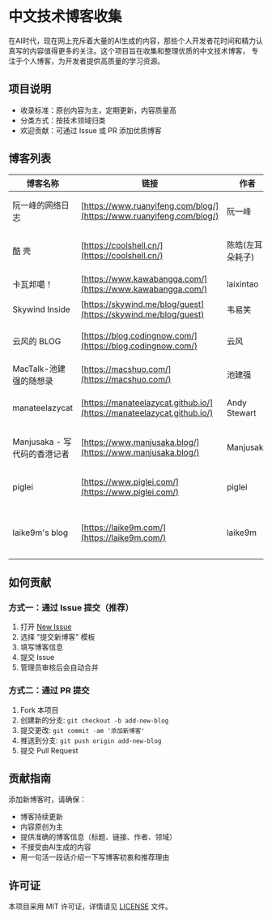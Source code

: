 # 中文技术博客收集

在AI时代，现在网上充斥着大量的AI生成的内容，那些个人开发者花时间和精力认真写的内容值得更多的关注。这个项目旨在收集和整理优质的中文技术博客， 专注于个人博客，为开发者提供高质量的学习资源。

## 项目说明

- 收录标准：原创内容为主，定期更新，内容质量高
- 分类方式：按技术领域归类
- 欢迎贡献：可通过 Issue 或 PR 添加优质博客

## 博客列表

| 博客名称 | 链接 | 作者 | 主要领域 |
|---------|------|-----|----------|
| 阮一峰的网络日志 | [https://www.ruanyifeng.com/blog/](https://www.ruanyifeng.com/blog/) | 阮一峰 | 前端、JavaScript、技术评论 |
| 酷 壳 | [https://coolshell.cn/](https://coolshell.cn/) | 陈皓(左耳朵耗子) | 系统架构、编程语言、技术思考 |
| 卡瓦邦噶！ | [https://www.kawabangga.com/](https://www.kawabangga.com/) | laixintao | 技术, 编程, 个人反思 |
| Skywind Inside | [https://skywind.me/blog/guest](https://skywind.me/blog/guest) | 韦易笑 | Linux,AI |
| 云风的 BLOG | [https://blog.codingnow.com/](https://blog.codingnow.com/) | 云风 | 游戏开发，编程技术，个人思考 |
| MacTalk-池建强的随想录 | [https://macshuo.com/](https://macshuo.com/) | 池建强 | 技术，写作，创业 |
| manateelazycat | [https://manateelazycat.github.io/](https://manateelazycat.github.io/) | Andy Stewart | Emacs，Linux 操作系统，自驾探险 |
| Manjusaka - 写代码的香港记者 | [https://www.manjusaka.blog/](https://www.manjusaka.blog/) | Manjusaka | 编程，Python，人生 |
| piglei | [https://www.piglei.com/](https://www.piglei.com/) | piglei | Python 工程实践，软件设计思考 |
| laike9m's blog | [https://laike9m.com/](https://laike9m.com/) | laike9m | AI 工具, 独立开发, 技术体验, 写作思考, 开源项目 |

## 如何贡献

### 方式一：通过 Issue 提交（推荐）

1. 打开 [New Issue](../../issues/new/choose)
2. 选择 "提交新博客" 模板
3. 填写博客信息
4. 提交 Issue
5. 管理员审核后会自动合并

### 方式二：通过 PR 提交

1. Fork 本项目
2. 创建新的分支: `git checkout -b add-new-blog`
3. 提交更改: `git commit -am '添加新博客'`
4. 推送到分支: `git push origin add-new-blog`
5. 提交 Pull Request

## 贡献指南

添加新博客时，请确保：
- 博客持续更新
- 内容原创为主
- 提供准确的博客信息（标题、链接、作者、领域）
- 不接受由AI生成的内容
- 用一句活一段话介绍一下写博客初衷和推荐理由

## 许可证

本项目采用 MIT 许可证，详情请见 [LICENSE](LICENSE) 文件。 
